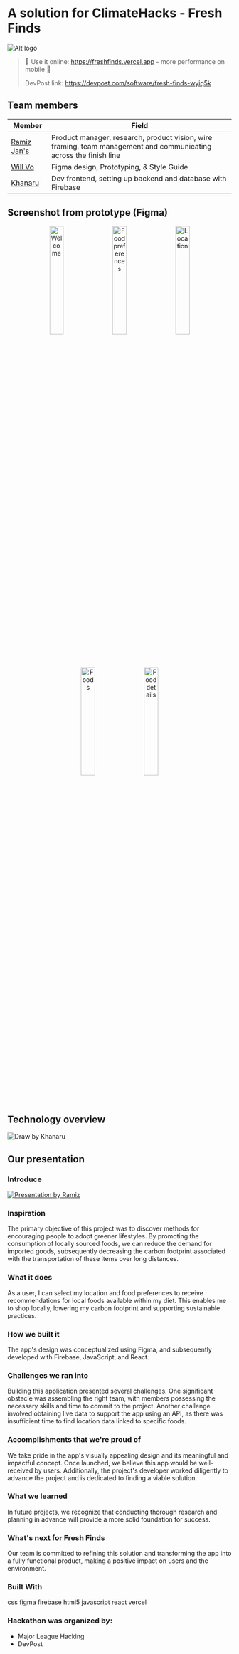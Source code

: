 # A solution for ClimateHacks - Fresh Finds

![Alt logo](https://user-images.githubusercontent.com/74447462/234064032-fcb23678-831f-4155-b77b-f25a4f1f7d93.png)

> 🌟 Use it online: https://freshfinds.vercel.app - more performance on mobile 📱
>
> DevPost link: https://devpost.com/software/fresh-finds-wyiq5k

## Team members
|Member|Field|
|-|-|
|[Ramiz Jan's](https://devpost.com/rjanl8r)|Product manager, research, product vision, wire framing, team management and communicating across the finish line|
|[Will Vo](https://devpost.com/willnguyenvo)|Figma design, Prototyping, & Style Guide|
|[Khanaru](https://devpost.com/Khanaru220)|Dev frontend, setting up backend and database with Firebase|

## Screenshot from prototype (Figma)

<div align="middle" aria-label="Designed by Will Vo">
  <img align="center" width="25%" src="https://user-images.githubusercontent.com/74447462/234066340-55a5bbbd-da52-4b5f-be20-47ac7f34570f.png" alt="Welcome"/>
  &nbsp;&nbsp;
  <img align="center" width="25%" src="https://user-images.githubusercontent.com/74447462/234065154-dc963c04-aea2-42cf-aa0d-ea62dfc1db44.png" alt="Food preferences"/>
  &nbsp;&nbsp;
  <img align="center" width="25%" src="https://user-images.githubusercontent.com/74447462/234065146-4c4f3c63-c5d6-43ce-8285-ad8d421b6fc6.png"  alt="Location"/>
<br><br/>
  <img align="center" width="25%" src="https://user-images.githubusercontent.com/74447462/234065141-5afd05db-1e23-428c-8954-a536ee4cf66b.png"  alt="Foods"/>
  &nbsp;&nbsp;
  <img align="center" width="25%" src="https://user-images.githubusercontent.com/74447462/234065149-f70fcd77-6490-4f3c-ae8c-d4590a114418.png"  alt="Food details"/>
</div>

## Technology overview
![Draw by Khanaru](https://user-images.githubusercontent.com/74447462/233838944-045473ab-e69d-4d8a-a8db-32a002171982.png)

## Our presentation

### Introduce
[![Presentation by Ramiz](https://user-images.githubusercontent.com/74447462/234072154-82c9a7d2-a331-4f8d-9ea8-9d6be137ed91.png)](https://youtu.be/ubM7dP5CAnA)

### Inspiration

The primary objective of this project was to discover methods for encouraging people to adopt greener lifestyles. By promoting the consumption of locally sourced foods, we can reduce the demand for imported goods, subsequently decreasing the carbon footprint associated with the transportation of these items over long distances.

### What it does

As a user, I can select my location and food preferences to receive recommendations for local foods available within my diet. This enables me to shop locally, lowering my carbon footprint and supporting sustainable practices.

### How we built it

The app's design was conceptualized using Figma, and subsequently developed with Firebase, JavaScript, and React.

### Challenges we ran into

Building this application presented several challenges. One significant obstacle was assembling the right team, with members possessing the necessary skills and time to commit to the project. Another challenge involved obtaining live data to support the app using an API, as there was insufficient time to find location data linked to specific foods.

### Accomplishments that we're proud of

We take pride in the app's visually appealing design and its meaningful and impactful concept. Once launched, we believe this app would be well-received by users. Additionally, the project's developer worked diligently to advance the project and is dedicated to finding a viable solution.

### What we learned

In future projects, we recognize that conducting thorough research and planning in advance will provide a more solid foundation for success.

### What's next for Fresh Finds

Our team is committed to refining this solution and transforming the app into a fully functional product, making a positive impact on users and the environment.

### Built With

css figma firebase html5 javascript react vercel

### Hackathon was organized by: 
- Major League Hacking
- DevPost

